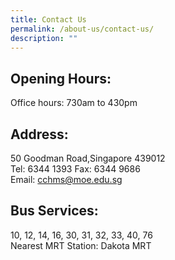 ```yaml
---
title: Contact Us
permalink: /about-us/contact-us/
description: ""
---
```

Opening Hours:
--------------

Office hours: 730am to 430pm

Address:
--------

50 Goodman Road,Singapore 439012  
Tel: 6344 1393 Fax: 6344 9686  
Email: [cchms@moe.edu.sg](mailto:cchms@moe.edu.sg)

Bus Services:
-------------

10, 12, 14, 16, 30, 31, 32, 33, 40, 76  
Nearest MRT Station: Dakota MRT